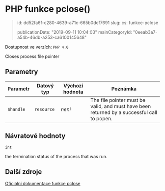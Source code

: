 PHP funkce pclose()
===================

> id: dd52fa6f-c280-4639-a71c-665b0dcf7691
> slug:
> 	cs: funkce-pclose
>
> publicationDate: "2019-09-11 10:04:03"
> mainCategoryId: "0eeab3a7-a54b-46db-a253-ca6100145648"

Dostupnost ve verzích: `PHP 4.0`

Closes process file pointer


Parametry
--------------

| Parametr | Datový typ | Výchozí hodnota | Poznámka |
|-----|-----|-----|-----|
| `$handle` | `resource` | *není* | The file pointer must be valid, and must have been returned by a successful call to popen. |


Návratové hodnoty
----------------

`int`

the termination status of the process that was run.

Další zdroje
------------

[Oficiální dokumentace funkce pclose](https://www.php.net/manual/en/function.pclose.php)
